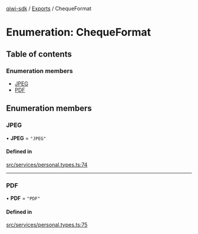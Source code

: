 [qiwi-sdk](../README.md) / [Exports](../modules.md) / ChequeFormat

# Enumeration: ChequeFormat

## Table of contents

### Enumeration members

- [JPEG](ChequeFormat.md#jpeg)
- [PDF](ChequeFormat.md#pdf)

## Enumeration members

### JPEG

• **JPEG** = `"JPEG"`

#### Defined in

[src/services/personal.types.ts:74](https://github.com/AlexXanderGrib/node-qiwi-sdk/blob/074077c/src/services/personal.types.ts#L74)

___

### PDF

• **PDF** = `"PDF"`

#### Defined in

[src/services/personal.types.ts:75](https://github.com/AlexXanderGrib/node-qiwi-sdk/blob/074077c/src/services/personal.types.ts#L75)
